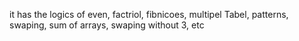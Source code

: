 it has the logics of even, factriol, fibnicoes, multipel Tabel, patterns, swaping, sum of arrays, swaping without 3, etc
